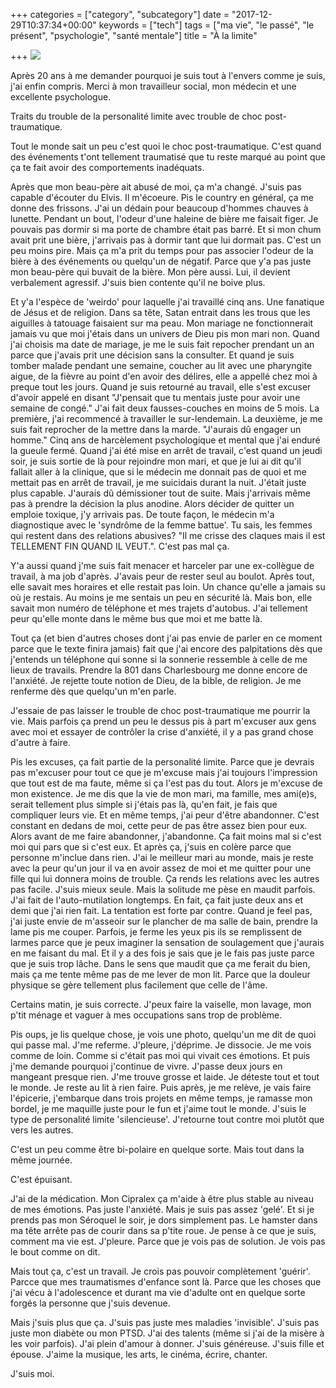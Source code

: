 +++
categories = ["category", "subcategory"]
date = "2017-12-29T10:37:34+00:00"
keywords = ["tech"]
tags = ["ma vie", "le passé", "le présent", "psychologie", "santé mentale"]
title = "À la limite"

+++
![](/uploads/2017/12/29/borderline.jpg)

Après 20 ans à me demander pourquoi je suis tout à l'envers comme je suis, j'ai enfin compris. Merci à mon travailleur social, mon médecin et une excellente psychologue.

Traits du trouble de la personalité limite avec trouble de choc post-traumatique.

Tout le monde sait un peu c'est quoi le choc post-traumatique. C'est quand des événements t'ont tellement traumatisé que tu reste marqué au point que ça te fait avoir des comportements inadéquats.

Après que mon beau-père ait abusé de moi, ça m'a changé. J'suis pas capable d'écouter du Elvis. Il m'écoeure. Pis le country en général, ça me donne des frissons. J'ai un dédain pour beaucoup d'hommes chauves à lunette. Pendant un bout, l'odeur d'une haleine de bière me faisait figer. Je pouvais pas dormir si ma porte de chambre était pas barré. Et si mon chum avait prit une bière, j'arrivais pas à dormir tant que lui dormait pas. C'est un peu moins pire. Mais ça m'a prit du temps pour pas associer l'odeur de la bière à des événements ou quelqu'un de négatif. Parce que y'a pas juste mon beau-père qui buvait de la bière. Mon père aussi. Lui, il devient verbalement agressif. J'suis bien contente qu'il ne boive plus.

Et y'a l'espèce de 'weirdo' pour laquelle j'ai travaillé cinq ans. Une fanatique de Jésus et de religion. Dans sa tête, Satan entrait dans les trous que les aiguilles à tatouage faisaient sur ma peau. Mon mariage ne fonctionnerait jamais vu que moi j'étais dans un univers de Dieu pis mon mari non. Quand j'ai choisis ma date de mariage, je me le suis fait repocher prendant un an parce que j'avais prit une décision sans la consulter. Et quand je suis tomber malade pendant une semaine, coucher au lit avec une pharyngite aigue, de la fièvre au point d'en avoir des délires, elle a appellé chez moi à preque tout les jours. Quand je suis retourné au travail, elle s'est excuser d'avoir appelé en disant "J'pensait que tu mentais juste pour avoir une semaine de congé." J'ai fait deux fausses-couches en moins de 5 mois. La première, j'ai recommencé à travailler le sur-lendemain. La deuxième, je me suis fait reprocher de la mettre dans la marde. "J'aurais dû engager un homme." Cinq ans de harcèlement psychologique et mental que j'ai enduré la gueule fermé. Quand j'ai été mise en arrêt de travail, c'est quand un jeudi soir, je suis sortie de là pour rejoindre mon mari, et que je lui ai dit qu'il fallait aller à la clinique, que si le médecin me donnait pas de quoi et me mettait pas en arrêt de travail, je me suicidais durant la nuit. J'était juste plus capable. J'aurais dû démissioner tout de suite. Mais j'arrivais même pas à prendre la décision la plus anodine. Alors décider de quitter un emploie toxique, j'y arrivais pas. De toute façon, le médecin m'a diagnostique avec le 'syndrôme de la femme battue'. Tu sais, les femmes qui restent dans des relations abusives? "Il me crisse des claques mais il est TELLEMENT FIN QUAND IL VEUT.". C'est pas mal ça.

Y'a aussi quand j'me suis fait menacer et harceler par une ex-collègue de travail, à ma job d'après. J'avais peur de rester seul au boulot. Après tout, elle savait mes horaires et elle restait pas loin. Un chance qu'elle a jamais su où  je restais. Au moins je me sentais un peu en sécurité là. Mais bon, elle savait mon numéro de téléphone et mes trajets d'autobus. J'ai tellement peur qu'elle monte dans le même bus que moi et me batte là.

Tout ça (et bien d'autres choses dont j'ai pas envie de parler en ce moment parce que le texte finira jamais) fait que j'ai encore des palpitations dès que j'entends un téléphone qui sonne si la sonnerie ressemble à celle de me lieux de travails. Prendre la 801 dans Charlesbourg me donne encore de l'anxiété. Je rejette toute notion de Dieu, de la bible, de religion. Je me renferme dès que quelqu'un m'en parle.

J'essaie de pas laisser le trouble de choc post-traumatique me pourrir la vie. Mais parfois ça prend un peu le dessus pis à part m'excuser aux gens avec moi et essayer de contrôler la crise d'anxiété, il y a pas grand chose d'autre à faire.

Pis les excuses, ça fait partie de la personalité limite. Parce que je devrais pas m'excuser pour tout ce que je m'excuse mais j'ai toujours l'impression que tout est de ma faute, même si ça l'est pas du tout. Alors je m'excuse de mon existence. Je me dis que la vie de mon mari, ma famille, mes ami(e)s, serait tellement plus simple si j'étais pas là, qu'en fait, je fais que compliquer leurs vie. Et en même temps, j'ai peur d'être abandonner. C'est constant en dedans de moi, cette peur de pas être assez bien pour eux. Alors avant de me faire abandonner, j'abandonne. Ça fait moins mal si c'est moi qui pars que si c'est eux. Et après ça, j'suis en colère parce que personne m'inclue dans rien. J'ai le meilleur mari au monde, mais je reste avec la peur qu'un jour il va en avoir assez de moi et me quitter pour une fille qui lui donnera moins de trouble. Ça rends les relations avec les autres pas facile. J'suis mieux seule. Mais la solitude me pèse en maudit parfois. J'ai fait de l'auto-mutilation longtemps. En fait, ça fait juste deux ans et demi que j'ai rien fait. La tentation est forte par contre. Quand je feel pas, j'ai juste envie de m'asseoir sur le plancher de ma salle de bain, prendre la lame pis me couper. Parfois, je ferme les yeux pis ils se remplissent de larmes parce que je peux imaginer la sensation de soulagement que j'aurais en me faisant du mal. Et il y a des fois je sais que je le fais pas juste parce que je suis trop lâche. Dans le sens que maudit que ça me ferait du bien, mais ça me tente même pas de me lever de mon lit. Parce que la douleur physique se gère tellement plus facilement que celle de l'âme.

Certains matin, je suis correcte. J'peux faire la vaiselle, mon lavage, mon p'tit ménage et vaguer à mes occupations sans trop de problème.

Pis oups, je lis quelque chose, je vois une photo, quelqu'un me dit de quoi qui passe mal. J'me referme. J'pleure, j'déprime. Je dissocie. Je me vois comme de loin. Comme si c'était pas moi qui vivait ces émotions. Et puis j'me demande pourquoi j'continue de vivre. J'passe deux jours en mangeant presque rien. J'me trouve grosse et laide. Je déteste tout et tout le monde. Je reste au lit à rien faire. Puis après, je me relève, je vais faire l'épicerie, j'embarque dans trois projets en même temps, je ramasse mon bordel, je me maquille juste pour le fun et j'aime tout le monde. J'suis le type de personalité limite 'silencieuse'. J'retourne tout contre moi plutôt que vers les autres.

C'est un peu comme être bi-polaire en quelque sorte. Mais tout dans la même journée.

C'est épuisant.

J'ai de la médication. Mon Cipralex ça m'aide à être plus stable au niveau de mes émotions. Pas juste l'anxiété. Mais je suis pas assez 'gelé'. Et si je prends pas mon Séroquel le soir, je dors simplement pas. Le hamster dans ma tête arrête pas de courir dans sa p'tite roue. Je pense à ce que je suis, comment ma vie est. J'pleure. Parce que je vois pas de solution. Je vois pas le bout comme on dit.

Mais tout ça, c'est un travail. Je crois pas pouvoir complètement 'guérir'. Parcce que mes traumatismes d'enfance sont là. Parce que les choses que j'ai vécu à l'adolescence et durant ma vie d'adulte ont en quelque sorte forgés la personne que j'suis devenue.

Mais j'suis plus que ça. J'suis pas juste mes maladies 'invisible'. J'suis pas juste mon diabète ou mon PTSD. J'ai des talents (même si j'ai de la misère à les voir parfois). J'ai plein d'amour à donner. J'suis généreuse. J'suis fille et épouse. J'aime la musique, les arts, le cinéma, écrire, chanter.

J'suis moi.
